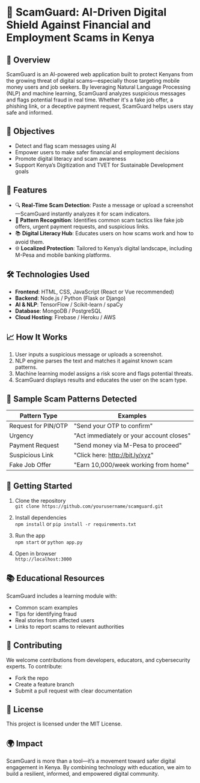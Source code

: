 # 🚨 ScamGuard: AI-Driven Digital Shield Against Financial and Employment Scams in Kenya

## 📌 Overview

ScamGuard is an AI-powered web application built to protect Kenyans from the growing threat of digital scams—especially those targeting mobile money users and job seekers. By leveraging Natural Language Processing (NLP) and machine learning, ScamGuard analyzes suspicious messages and flags potential fraud in real time. Whether it's a fake job offer, a phishing link, or a deceptive payment request, ScamGuard helps users stay safe and informed.

## 🎯 Objectives

- Detect and flag scam messages using AI
- Empower users to make safer financial and employment decisions
- Promote digital literacy and scam awareness
- Support Kenya’s Digitization and TVET for Sustainable Development goals

## 🧠 Features

- 🔍 **Real-Time Scam Detection**: Paste a message or upload a screenshot—ScamGuard instantly analyzes it for scam indicators.
- 🧾 **Pattern Recognition**: Identifies common scam tactics like fake job offers, urgent payment requests, and suspicious links.
- 📚 **Digital Literacy Hub**: Educates users on how scams work and how to avoid them.
- 🌐 **Localized Protection**: Tailored to Kenya’s digital landscape, including M-Pesa and mobile banking platforms.

## 🛠️ Technologies Used

- **Frontend**: HTML, CSS, JavaScript (React or Vue recommended)
- **Backend**: Node.js / Python (Flask or Django)
- **AI & NLP**: TensorFlow / Scikit-learn / spaCy
- **Database**: MongoDB / PostgreSQL
- **Cloud Hosting**: Firebase / Heroku / AWS

## 📈 How It Works

1. User inputs a suspicious message or uploads a screenshot.
2. NLP engine parses the text and matches it against known scam patterns.
3. Machine learning model assigns a risk score and flags potential threats.
4. ScamGuard displays results and educates the user on the scam type.

## 🧪 Sample Scam Patterns Detected

| Pattern Type                  | Examples                                |
|------------------------------|-----------------------------------------|
| Request for PIN/OTP          | "Send your OTP to confirm"              |
| Urgency                      | "Act immediately or your account closes"|
| Payment Request              | "Send money via M-Pesa to proceed"      |
| Suspicious Link              | "Click here: http://bit.ly/xyz"         |
| Fake Job Offer               | "Earn 10,000/week working from home"    |

## 🚀 Getting Started

1. Clone the repository  
   `git clone https://github.com/yourusername/scamguard.git`

2. Install dependencies  
   `npm install` or `pip install -r requirements.txt`

3. Run the app  
   `npm start` or `python app.py`

4. Open in browser  
   `http://localhost:3000`

## 📚 Educational Resources

ScamGuard includes a learning module with:
- Common scam examples
- Tips for identifying fraud
- Real stories from affected users
- Links to report scams to relevant authorities

## 🤝 Contributing

We welcome contributions from developers, educators, and cybersecurity experts. To contribute:
- Fork the repo
- Create a feature branch
- Submit a pull request with clear documentation

## 📄 License

This project is licensed under the MIT License.

## 🌍 Impact

ScamGuard is more than a tool—it’s a movement toward safer digital engagement in Kenya. By combining technology with education, we aim to build a resilient, informed, and empowered digital community.
